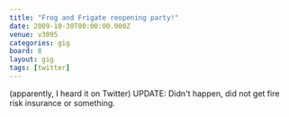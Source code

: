 ```yaml
---
title: "Frog and Frigate reopening party!"
date: 2009-10-30T00:00:00.000Z
venue: v3095
categories: gig
board: 8
layout: gig
tags: [twitter]
---
```

(apparently, I heard it on Twitter)
UPDATE: Didn't happen, did not get fire risk insurance or something.